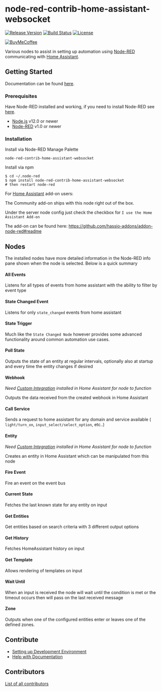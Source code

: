 # node-red-contrib-home-assistant-websocket

[![Release Version][release-shield]][release-link] [![Build Status][buildstatus-shield]][buildstatus-link] [![License][license-shield]](LICENSE.md)

[![BuyMeCoffee][buymecoffee-shield]][buymecoffee-link]

Various nodes to assist in setting up automation using [Node-RED](https://nodered.org/) communicating with [Home Assistant](https://home-assistant.io/).

## Getting Started

Documentation can be found [here](https://zachowj.github.io/node-red-contrib-home-assistant-websocket/).

### Prerequisites

Have Node-RED installed and working, if you need to
install Node-RED see [here](https://nodered.org/docs/getting-started/installation).

- [Node.js](https://nodejs.org) v12.0 or newer
- [Node-RED](https://nodered.org/) v1.0 or newer

### Installation

Install via Node-RED Manage Palette

```
node-red-contrib-home-assistant-websocket
```

Install via npm

```shell
$ cd ~/.node-red
$ npm install node-red-contrib-home-assistant-websocket
# then restart node-red
```

For [Home Assistant](https://www.home-assistant.io/hassio/) add-on users:

The Community add-on ships with this node right out of the box.

Under the server node config just check the checkbox for `I use the Home Assistant Add-on`

The add-on can be found here: <https://github.com/hassio-addons/addon-node-red#readme>

## Nodes

The installed nodes have more detailed information in the Node-RED info pane shown when the node is selected. Below is a quick summary

#### All Events

Listens for all types of events from home assistant with the ability to filter by event type

#### State Changed Event

Listens for only `state_changed` events from home assistant

#### State Trigger

Much like the `State Changed Node` however provides some advanced functionality around common automation use cases.

#### Poll State

Outputs the state of an entity at regular intervals, optionally also at startup
and every time the entity changes if desired

#### Webhook

_Need [Custom Integration](https://github.com/zachowj/hass-node-red) installed in Home Assistant for node to function_

Outputs the data received from the created webhook in Home Assistant

#### Call Service

Sends a request to home assistant for any domain and service available ( `light/turn_on`, `input_select/select_option`, etc..)

#### Entity

_Need [Custom Integration](https://github.com/zachowj/hass-node-red) installed in Home Assistant for node to function_

Creates an entity in Home Assistant which can be manipulated from this node

#### Fire Event

Fire an event on the event bus

#### Current State

Fetches the last known state for any entity on input

#### Get Entities

Get entities based on search criteria with 3 different output options

#### Get History

Fetches HomeAssistant history on input

#### Get Template

Allows rendering of templates on input

#### Wait Until

When an input is received the node will wait until the condition is met or the timeout occurs then will pass on the last received message

#### Zone

Outputs when one of the configured entities enter or leaves one of the defined zones.

## Contribute

- [Setting up Development Environment](https://zachowj.github.io/node-red-contrib-home-assistant-websocket/guide/development.html)
- [Help with Documentation](https://zachowj.github.io/node-red-contrib-home-assistant-websocket/guide/documentation.html)

## Contributors

[List of all contributors](https://github.com/zachowj/node-red-contrib-home-assistant-websocket/graphs/contributors)

[buildstatus-shield]: https://img.shields.io/github/workflow/status/zachowj/node-red-contrib-home-assistant-websocket/CI/dev?label=dev%20build&style=for-the-badge
[buildstatus-link]: https://github.com/zachowj/node-red-contrib-home-assistant-websocket/actions
[license-shield]: https://img.shields.io/github/license/zachowj/node-red-contrib-home-assistant-websocket.svg?style=for-the-badge
[release-link]: https://github.com/zachowj/node-red-contrib-home-assistant-websocket/releases
[release-shield]: https://img.shields.io/github/v/release/zachowj/node-red-contrib-home-assistant-websocket?style=for-the-badge
[buymecoffee-link]: https://www.buymeacoffee.com/zachowj
[buymecoffee-shield]: https://www.buymeacoffee.com/assets/img/custom_images/orange_img.png
